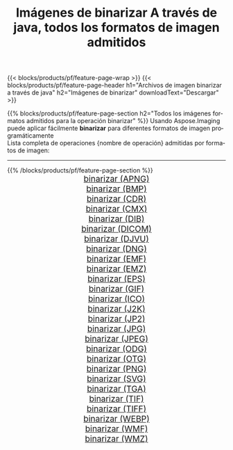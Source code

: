 ﻿---
title: Imágenes de binarizar A través de java, todos los formatos de imagen admitidos 
weight: 3920
url: /es/java/binarize 
lang: es
langdirlevel: 2
locales: zh-hans,ja,it,ru,de,es,fr,nl,id,lt,pl,pt,vi,tr,ko,zh-hant,ar,hi,th,sv,cs,uk,he
description: Usando Aspose.Imaging puede fácilmente binarizar imágenes a través de java
---

{{< blocks/products/pf/feature-page-wrap >}}
{{< blocks/products/pf/feature-page-header h1="Archivos de imagen binarizar a través de java" h2="Imágenes de binarizar" downloadText="Descargar" >}}


{{% blocks/products/pf/feature-page-section  h2="Todos los imágenes formatos admitidos para la operación binarizar" %}}
Usando Aspose.Imaging puede aplicar fácilmente **binarizar** para diferentes formatos de imagen programáticamente
<br/>
Lista completa de operaciones {nombre de operación} admitidas por formatos de imagen:
<hr/>
{{% /blocks/products/pf/feature-page-section %}}
<div class="container-fluid productfamilypage bg-gray">
    <div class="convertypes bg-gray agp-content section">
        <div class="container">
		<div class="row other-converters" style="gap: 10px;font-size: 19px;text-align:center;">
		    <div class='col-md-2 other-converter remove-lp remove-rp'><a href="/imaging/es/java/binarize/apng" style="padding:15px;">binarizar (APNG)</a></div><div class='col-md-2 other-converter remove-lp remove-rp'><a href="/imaging/es/java/binarize/bmp" style="padding:15px;">binarizar (BMP)</a></div><div class='col-md-2 other-converter remove-lp remove-rp'><a href="/imaging/es/java/binarize/cdr" style="padding:15px;">binarizar (CDR)</a></div><div class='col-md-2 other-converter remove-lp remove-rp'><a href="/imaging/es/java/binarize/cmx" style="padding:15px;">binarizar (CMX)</a></div><div class='col-md-2 other-converter remove-lp remove-rp'><a href="/imaging/es/java/binarize/dib" style="padding:15px;">binarizar (DIB)</a></div><div class='col-md-2 other-converter remove-lp remove-rp'><a href="/imaging/es/java/binarize/dicom" style="padding:15px;">binarizar (DICOM)</a></div><div class='col-md-2 other-converter remove-lp remove-rp'><a href="/imaging/es/java/binarize/djvu" style="padding:15px;">binarizar (DJVU)</a></div><div class='col-md-2 other-converter remove-lp remove-rp'><a href="/imaging/es/java/binarize/dng" style="padding:15px;">binarizar (DNG)</a></div><div class='col-md-2 other-converter remove-lp remove-rp'><a href="/imaging/es/java/binarize/emf" style="padding:15px;">binarizar (EMF)</a></div><div class='col-md-2 other-converter remove-lp remove-rp'><a href="/imaging/es/java/binarize/emz" style="padding:15px;">binarizar (EMZ)</a></div><div class='col-md-2 other-converter remove-lp remove-rp'><a href="/imaging/es/java/binarize/eps" style="padding:15px;">binarizar (EPS)</a></div><div class='col-md-2 other-converter remove-lp remove-rp'><a href="/imaging/es/java/binarize/gif" style="padding:15px;">binarizar (GIF)</a></div><div class='col-md-2 other-converter remove-lp remove-rp'><a href="/imaging/es/java/binarize/ico" style="padding:15px;">binarizar (ICO)</a></div><div class='col-md-2 other-converter remove-lp remove-rp'><a href="/imaging/es/java/binarize/j2k" style="padding:15px;">binarizar (J2K)</a></div><div class='col-md-2 other-converter remove-lp remove-rp'><a href="/imaging/es/java/binarize/jp2" style="padding:15px;">binarizar (JP2)</a></div><div class='col-md-2 other-converter remove-lp remove-rp'><a href="/imaging/es/java/binarize/jpg" style="padding:15px;">binarizar (JPG)</a></div><div class='col-md-2 other-converter remove-lp remove-rp'><a href="/imaging/es/java/binarize/jpeg" style="padding:15px;">binarizar (JPEG)</a></div><div class='col-md-2 other-converter remove-lp remove-rp'><a href="/imaging/es/java/binarize/odg" style="padding:15px;">binarizar (ODG)</a></div><div class='col-md-2 other-converter remove-lp remove-rp'><a href="/imaging/es/java/binarize/otg" style="padding:15px;">binarizar (OTG)</a></div><div class='col-md-2 other-converter remove-lp remove-rp'><a href="/imaging/es/java/binarize/png" style="padding:15px;">binarizar (PNG)</a></div><div class='col-md-2 other-converter remove-lp remove-rp'><a href="/imaging/es/java/binarize/svg" style="padding:15px;">binarizar (SVG)</a></div><div class='col-md-2 other-converter remove-lp remove-rp'><a href="/imaging/es/java/binarize/tga" style="padding:15px;">binarizar (TGA)</a></div><div class='col-md-2 other-converter remove-lp remove-rp'><a href="/imaging/es/java/binarize/tif" style="padding:15px;">binarizar (TIF)</a></div><div class='col-md-2 other-converter remove-lp remove-rp'><a href="/imaging/es/java/binarize/tiff" style="padding:15px;">binarizar (TIFF)</a></div><div class='col-md-2 other-converter remove-lp remove-rp'><a href="/imaging/es/java/binarize/webp" style="padding:15px;">binarizar (WEBP)</a></div><div class='col-md-2 other-converter remove-lp remove-rp'><a href="/imaging/es/java/binarize/wmf" style="padding:15px;">binarizar (WMF)</a></div><div class='col-md-2 other-converter remove-lp remove-rp'><a href="/imaging/es/java/binarize/wmz" style="padding:15px;">binarizar (WMZ)</a></div>
                </div>
        </div>
    </div>
</div>
<br/>
